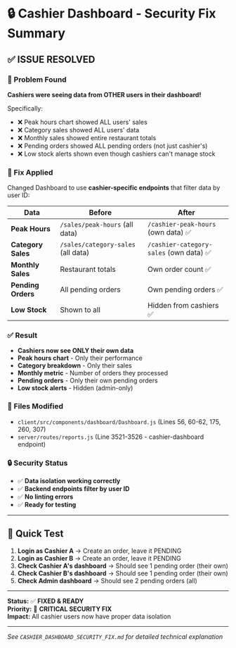 # 🔒 Cashier Dashboard - Security Fix Summary

## ✅ ISSUE RESOLVED

### 🚨 Problem Found
**Cashiers were seeing data from OTHER users in their dashboard!**

Specifically:
- ❌ Peak hours chart showed ALL users' sales
- ❌ Category sales showed ALL users' data  
- ❌ Monthly sales showed entire restaurant totals
- ❌ Pending orders showed ALL pending orders (not just cashier's)
- ❌ Low stock alerts shown even though cashiers can't manage stock

### 🔧 Fix Applied
Changed Dashboard to use **cashier-specific endpoints** that filter data by user ID:

| Data | Before | After |
|------|--------|-------|
| **Peak Hours** | `/sales/peak-hours` (all data) | `/cashier-peak-hours` (own data) ✅ |
| **Category Sales** | `/sales/category-sales` (all data) | `/cashier-category-sales` (own data) ✅ |
| **Monthly Sales** | Restaurant totals | Own order count ✅ |
| **Pending Orders** | All pending orders | Own pending orders ✅ |
| **Low Stock** | Shown to all | Hidden from cashiers ✅ |

### ✅ Result
- **Cashiers now see ONLY their own data**
- **Peak hours chart** - Only their performance
- **Category breakdown** - Only their sales
- **Monthly metric** - Number of orders they processed
- **Pending orders** - Only their own pending orders
- **Low stock alerts** - Hidden (admin-only)

### 📁 Files Modified
- `client/src/components/dashboard/Dashboard.js` (Lines 56, 60-62, 175, 260, 307)
- `server/routes/reports.js` (Line 3521-3526 - cashier-dashboard endpoint)

### 🔒 Security Status
- ✅ **Data isolation working correctly**
- ✅ **Backend endpoints filter by user ID**
- ✅ **No linting errors**
- ✅ **Ready for testing**

---

## 🧪 Quick Test

1. **Login as Cashier A** → Create an order, leave it PENDING
2. **Login as Cashier B** → Create an order, leave it PENDING
3. **Check Cashier A's dashboard** → Should see 1 pending order (their own)
4. **Check Cashier B's dashboard** → Should see 1 pending order (their own)
5. **Check Admin dashboard** → Should see 2 pending orders (all)

---

**Status:** ✅ **FIXED & READY**  
**Priority:** 🔴 **CRITICAL SECURITY FIX**  
**Impact:** All cashier users now have proper data isolation

---

*See `CASHIER_DASHBOARD_SECURITY_FIX.md` for detailed technical explanation*

